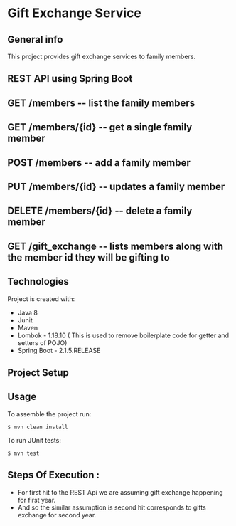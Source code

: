 # Gift Exchange Service

## General info
This project provides gift exchange services to family members.

## REST API using Spring Boot

## GET /members -- list the family members
## GET /members/{id} -- get a single family member
## POST /members -- add a family member
## PUT /members/{id} -- updates a family member
## DELETE /members/{id} -- delete a family member
## GET /gift_exchange -- lists members along with the member id they will be gifting to

## Technologies
Project is created with:
* Java 8
* Junit
* Maven
* Lombok - 1.18.10 ( This is used to remove boilerplate code for getter and setters of POJO)
* Spring Boot - 2.1.5.RELEASE

## Project Setup
## Usage
To assemble the project run:

```
$ mvn clean install
```

To run JUnit tests:
```
$ mvn test
```

## Steps Of Execution :

* For first hit to the REST Api we are assuming gift exchange happening for first year.
* And so the similar assumption is second hit corresponds to gifts exchange for second year.


